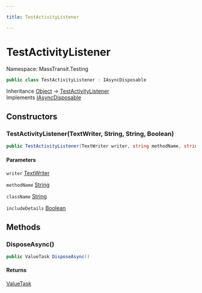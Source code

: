 ```yaml
---

title: TestActivityListener

---
```


# TestActivityListener

Namespace: MassTransit.Testing

```csharp
public class TestActivityListener : IAsyncDisposable
```

Inheritance [Object](https://learn.microsoft.com/en-us/dotnet/api/system.object) → [TestActivityListener](../masstransit-testing/testactivitylistener)<br/>
Implements [IAsyncDisposable](https://learn.microsoft.com/en-us/dotnet/api/system.iasyncdisposable)

## Constructors

### **TestActivityListener(TextWriter, String, String, Boolean)**

```csharp
public TestActivityListener(TextWriter writer, string methodName, string className, bool includeDetails)
```

#### Parameters

`writer` [TextWriter](https://learn.microsoft.com/en-us/dotnet/api/system.io.textwriter)<br/>

`methodName` [String](https://learn.microsoft.com/en-us/dotnet/api/system.string)<br/>

`className` [String](https://learn.microsoft.com/en-us/dotnet/api/system.string)<br/>

`includeDetails` [Boolean](https://learn.microsoft.com/en-us/dotnet/api/system.boolean)<br/>

## Methods

### **DisposeAsync()**

```csharp
public ValueTask DisposeAsync()
```

#### Returns

[ValueTask](https://learn.microsoft.com/en-us/dotnet/api/system.threading.tasks.valuetask)<br/>
